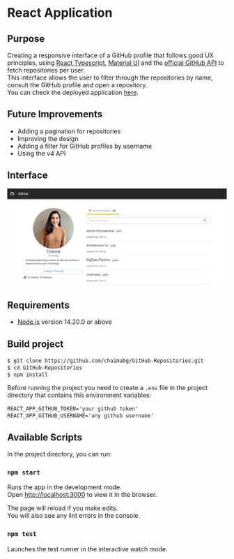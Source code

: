 # React Application

## Purpose

Creating a responsive interface of a GitHub profile that follows good UX principles, using [React Typescript](https://reactjs.org/), [Material UI](https://mui.com/) and the [official GitHub API](https://docs.github.com/en/rest) to fetch repositories per user.\
This interface allows the user to filter through the repositories by name, consult the GitHub profile and open a repository. \
You can check the deployed application [here](https://github-repository-app.netlify.app/).

## Future Improvements

- Adding a pagination for repositories
- Improving the design
- Adding a filter for GitHub profiles by username
- Using the v4 API

## Interface
![interface](public/interface.PNG)
## Requirements
* [Node.js](https://nodejs.org/en/) version 14.20.0 or above

## Build project
```
$ git clone https://github.com/chaimabg/GitHub-Repositories.git
$ cd GitHub-Repositories
$ npm install
```
Before running the project you need to create a `.env` file in the project directory that contains this environment variables:

```
REACT_APP_GITHUB_TOKEN='your github token'
REACT_APP_GITHUB_USERNAME='any github username'
```


## Available Scripts

In the project directory, you can run:

### `npm start`

Runs the app in the development mode.\
Open [http://localhost:3000](http://localhost:3000) to view it in the browser.

The page will reload if you make edits.\
You will also see any lint errors in the console.

### `npm test`

Launches the test runner in the interactive watch mode.

